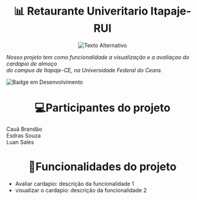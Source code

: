 <h1 align="center"> 📊 Retaurante Univeritario Itapaje- RUI</h1>
<p align="center"><img src="https://github-production-user-asset-6210df.s3.amazonaws.com/116275269/359604933-13e77b51-1b2a-492b-b1df-da013334c026.png?X-Amz-Algorithm=AWS4-HMAC-SHA256&X-Amz-Credential=AKIAVCODYLSA53PQK4ZA%2F20240821%2Fus-east-1%2Fs3%2Faws4_request&X-Amz-Date=20240821T180313Z&X-Amz-Expires=300&X-Amz-Signature=834d29787076843b62cf55f6a07d11734615590dcfbd7dc1cf9542f25310a034&X-Amz-SignedHeaders=host&actor_id=116275269&key_id=0&repo_id=793628876" alt="Texto Alternativo">

_Nosso projeto tem como funcionalidade a visualização e a avaliaçao do cardapio de almoço </br> do campus de Itapaje-CE, na Universidade Federal do Ceara._

 ![Badge em Desenvolvimento](http://img.shields.io/static/v1?label=STATUS&message=EM%20DESENVOLVIMENTO&color=GREEN&style=for-the-badge) 

<h1 align="center"> 💻Participantes do projeto</h1>
Cauã Brandão</br>
Esdras Souza</br>
Luan Sales</br>

<h1 align="center"> 🔧Funcionalidades do projeto</h1>

- Avaliar cardapio: descrição da funcionalidade 1
- visualizar o cardapio: descrição da funcionalidade 2

